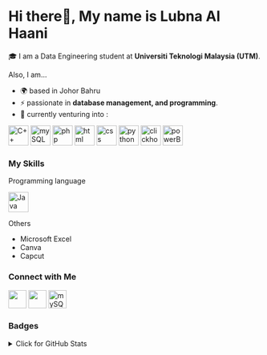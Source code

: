Hi there👋, My name is Lubna Al Haani
======================

🎓 I am a Data Engineering student at **Universiti Teknologi Malaysia (UTM)**.

Also, I am...

* 🌍  based in Johor Bahru
* ⚡  passionate in **database management, and programming**.
* 🌱  currently venturing into :
<p align = "left">
  <a href="https://docs.microsoft.com/en-us/cpp/?view=msvc-170" target="_blank" rel="noreferrer"><img src="https://raw.githubusercontent.com/danielcranney/readme-generator/main/public/icons/skills/cplusplus-colored.svg" width="40" height="40" alt="C++" /></a>
  <a href="https://www.mysql.com/" target="_blank" rel="noreferrer"><img src="https://www.vectorlogo.zone/logos/mysql/mysql-official.svg" alt="mySQL" width="40" height="40"/></a>
  <a href="https://www.php.net/" target="_blank" rel="noreferrer"><img src="https://www.vectorlogo.zone/logos/php/php-ar21.svg" width="40" height="40" alt="php" /></a>
  <a href="https://www.w3schools.com/html/" target="_blank" rel="noreferrer"><img src="https://www.vectorlogo.zone/logos/w3_html5/w3_html5-icon.svg" width="40" height="40" alt="html" /></a>
  <a href="https://www.w3schools.com/css/css_intro.asp" target="_blank" rel="noreferrer"><img src="https://www.vectorlogo.zone/logos/w3_css/w3_css-icon.svg" width="40" height="40" alt="css" /></a>
  <a href="https://www.python.org/" target="_blank" rel="noreferrer"><img src="https://www.vectorlogo.zone/logos/python/python-icon.svg" width="40" height="40" alt="python" /></a>
  <a href="https://clickhouse.com/" target="_blank" rel="noreferrer"><img src="https://vectorwiki.com/images/D9eMt__clickhouse.svg" width="40" height="40" alt="clickhouse" /></a>
  <a href="https://www.microsoft.com/en-us/power-platform/products/power-bi" target="_blank" rel="noreferrer"><img src="https://www.vectorlogo.zone/logos/microsoft_powerbi/microsoft_powerbi-icon.svg" width="40" height="40" alt="powerBI" /></a></p>
  
  
### My Skills 
Programming language 
<p align = "left">
  <a href="https://www.java.com/en/" target="_blank" rel="noreferrer"><img src="https://www.vectorlogo.zone/logos/java/java-icon.svg" alt="Java" width="40" height="40"/></a>
</p>

Others
*  Microsoft Excel
*  Canva
*  Capcut
                    
### Connect with Me 
<p align="left">
<a href="https://www.github.com/haani1224" target="_blank" rel="noreferrer"><picture><source media="(prefers-color-scheme: dark)" srcset="https://raw.githubusercontent.com/danielcranney/readme-generator/main/public/icons/socials/github-dark.svg" /><source media="(prefers-color-scheme: light)" srcset="https://raw.githubusercontent.com/danielcranney/readme-generator/main/public/icons/socials/github.svg" /><img src="https://raw.githubusercontent.com/danielcranney/readme-generator/main/public/icons/socials/github.svg" width="36" height="36" /></picture></a>
<a href="https://www.linkedin.com/in/lubna-al-haani-52217a296" target="_blank" rel="noreferrer"><picture><source media="(prefers-color-scheme: dark)" srcset="https://raw.githubusercontent.com/danielcranney/readme-generator/main/public/icons/socials/linkedin-dark.svg" /><source media="(prefers-color-scheme: light)" srcset="https://raw.githubusercontent.com/danielcranney/readme-generator/main/public/icons/socials/linkedin.svg" /><img src="https://raw.githubusercontent.com/danielcranney/readme-generator/main/public/icons/socials/linkedin.svg" width="36" height="36" /></picture></a>
<a href="mailto:lubnaahr24@gmail.com" target="_blank" rel="noreferrer"><img src="https://www.vectorlogo.zone/logos/gmail/gmail-icon.svg" alt="mySQL" width="36" height="36"/></a>
</p>

### Badges
<details>
<summary>Click for GitHub Stats</summary>
<p align="left">
    <img alt = "GitHub Stats" src="https://github-readme-stats.vercel.app/api?username=haani1224&show_icons=true&hide=issues&icon_color=000000&hide_border=true&title_color=5391FE&text_color=555">
    <br>
    <img alt = "Top Language" src="https://github-readme-stats.vercel.app/api/top-langs/?username=haani1224&hide=html,&hide_border=true&title_color=5391FE&text_color=555"</p>







<!--
**haani1224/haani1224** is a ✨ _special_ ✨ repository because its `README.md` (this file) appears on your GitHub profile.

Here are some ideas to get you started:

- 🔭 I’m currently working on ...
- 🌱 I’m currently learning ...
- 👯 I’m looking to collaborate on ...
- 🤔 I’m looking for help with ...
- 💬 Ask me about ...
- 📫 How to reach me: ...
- 😄 Pronouns: ...
- ⚡ Fun fact: ...


### 💼 Most Used Languages
<p align="center">
  <img src="https://github-readme-stats.vercel.app/api/top-langs/?username=yuylam&layout=compact&theme=default" alt="Top Languages">
</p>
-->

